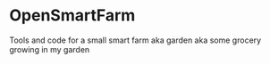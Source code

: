 # OpenSmartFarm
Tools and code for a small smart farm aka garden aka some grocery growing in my garden
